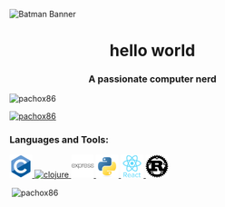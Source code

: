![Batman Banner](https://cdn.discordapp.com/attachments/1275926866674450575/1280579092068171887/the-amazing-spider-man-logo-clip-art-spiderman-symbol-1facfc2e2b8ab5d4dc2177dc8509e8da.png?ex=66d897b7&is=66d74637&hm=4160beaa7c9e42bd0d1ad977f71e7a27e01806205355bab845b0cbf7f63af8e8&)

<h1 align="center">hello world</h1>
<h3 align="center">A passionate computer nerd</h3>
<p align="left"> <img src="https://komarev.com/ghpvc/?username=pachox86&label=Profile%20views&color=0e75b6&style=flat" alt="pachox86" /> </p>

<p align="left"> <a href="https://github.com/ryo-ma/github-profile-trophy"><img src="https://github-profile-trophy.vercel.app/?username=pachox86" alt="pachox86" /></a> </p>


</p>

<h3 align="left">Languages and Tools:</h3>
<p align="left"> <a href="https://www.cprogramming.com/" target="_blank" rel="noreferrer"> <img src="https://raw.githubusercontent.com/devicons/devicon/master/icons/c/c-original.svg" alt="c" width="40" height="40"/> </a> <a href="https://clojure.org/" target="_blank" rel="noreferrer"> <img src="https://upload.wikimedia.org/wikipedia/commons/5/5d/Clojure_logo.svg" alt="clojure" width="40" height="40"/> </a> <a href="https://expressjs.com" target="_blank" rel="noreferrer"> <img src="https://raw.githubusercontent.com/devicons/devicon/master/icons/express/express-original-wordmark.svg" alt="express" width="40" height="40"/> </a> <a href="https://www.python.org" target="_blank" rel="noreferrer"> <img src="https://raw.githubusercontent.com/devicons/devicon/master/icons/python/python-original.svg" alt="python" width="40" height="40"/> </a> <a href="https://reactjs.org/" target="_blank" rel="noreferrer"> <img src="https://raw.githubusercontent.com/devicons/devicon/master/icons/react/react-original-wordmark.svg" alt="react" width="40" height="40"/> </a> <a href="https://www.rust-lang.org" target="_blank" rel="noreferrer"> <img src="https://raw.githubusercontent.com/devicons/devicon/master/icons/rust/rust-plain.svg" alt="rust" width="40" height="40"/> </a> </p>

<p>&nbsp;<img align="center" src="https://github-readme-stats.vercel.app/api?username=pachox86&show_icons=true&locale=en" alt="pachox86" /></p>

